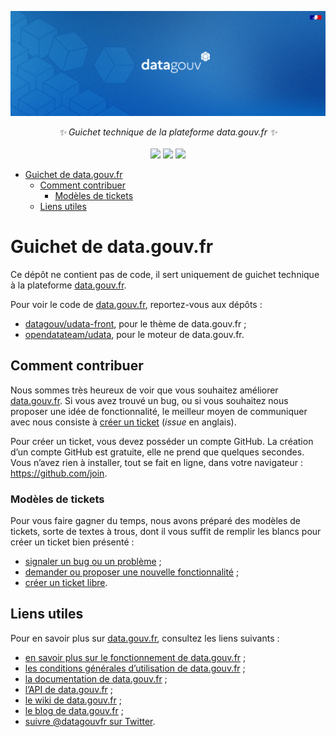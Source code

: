 <p align="center">
    <img src="https://raw.githubusercontent.com/datagouv/data.gouv.fr/refs/heads/main/data/githubbanner.png">  
</p>
<p align="center">
    <i>✨ Guichet technique de la plateforme data.gouv.fr ✨</i>
    <br>
    <br>
    <img src="https://img.shields.io/github/issues/etalab/data.gouv.fr">
    <img src="https://img.shields.io/github/issues-closed/etalab/data.gouv.fr">
    <img src="https://img.shields.io/github/contributors/etalab/data.gouv.fr">
</p>

- [Guichet de data.gouv.fr](#guichet-de-datagouvfr)
  - [Comment contribuer](#comment-contribuer)
    - [Modèles de tickets](#modèles-de-tickets)
  - [Liens utiles](#liens-utiles)

# Guichet de data.gouv.fr

Ce dépôt ne contient pas de code, il sert uniquement de guichet technique à la plateforme [data.gouv.fr](https://www.data.gouv.fr/fr/).

Pour voir le code de [data.gouv.fr](https://www.data.gouv.fr/fr/), reportez-vous aux dépôts&nbsp;:

* [datagouv/udata-front](https://github.com/datagouv/udata-front), pour le thème de data.gouv.fr&nbsp;;
* [opendatateam/udata](https://github.com/opendatateam/udata), pour le moteur de data.gouv.fr.

## Comment contribuer

Nous sommes très heureux de voir que vous souhaitez améliorer [data.gouv.fr](https://www.data.gouv.fr/fr/). Si vous avez trouvé un bug, ou si vous souhaitez nous proposer une idée de fonctionnalité, le meilleur moyen de communiquer avec nous consiste à [créer un ticket](https://github.com/etalab/data.gouv.fr/issues/new/choose) (_issue_ en anglais).

Pour créer un ticket, vous devez posséder un compte GitHub. La création d’un compte GitHub est gratuite, elle ne prend que quelques secondes. Vous n’avez rien à installer, tout se fait en ligne, dans votre navigateur : https://github.com/join.

### Modèles de tickets

Pour vous faire gagner du temps, nous avons préparé des modèles de tickets, sorte de textes à trous, dont il vous suffit de remplir les blancs pour créer un ticket bien présenté :

* [signaler un bug ou un problème](https://github.com/etalab/data.gouv.fr/issues/new?template=signaler-un-bug.md)&nbsp;;
* [demander ou proposer une nouvelle fonctionnalité](https://github.com/etalab/data.gouv.fr/issues/new?template=proposer-une-am-lioration.md)&nbsp;;
* [créer un ticket libre](https://github.com/etalab/data.gouv.fr/issues/new).

## Liens utiles

Pour en savoir plus sur [data.gouv.fr](https://www.data.gouv.fr/fr/), consultez les liens suivants&nbsp;:

* [en savoir plus sur le fonctionnement de data.gouv.fr](https://github.com/etalab/data.gouv.fr/wiki)&nbsp;;
* [les conditions générales d’utilisation de data.gouv.fr](https://github.com/etalab/data.gouv.fr/blob/master/CGU.md)&nbsp;;
* [la documentation de data.gouv.fr](https://doc.data.gouv.fr)&nbsp;;
* [l’API de data.gouv.fr](https://www.data.gouv.fr/fr/apidoc/)&nbsp;;
* [le wiki de data.gouv.fr](https://github.com/etalab/data.gouv.fr/wiki)&nbsp;;
* [le blog de data.gouv.fr](https://www.data.gouv.fr/fr/posts/)&nbsp;;
* [suivre @datagouvfr sur Twitter](https://twitter.com/datagouvfr).

